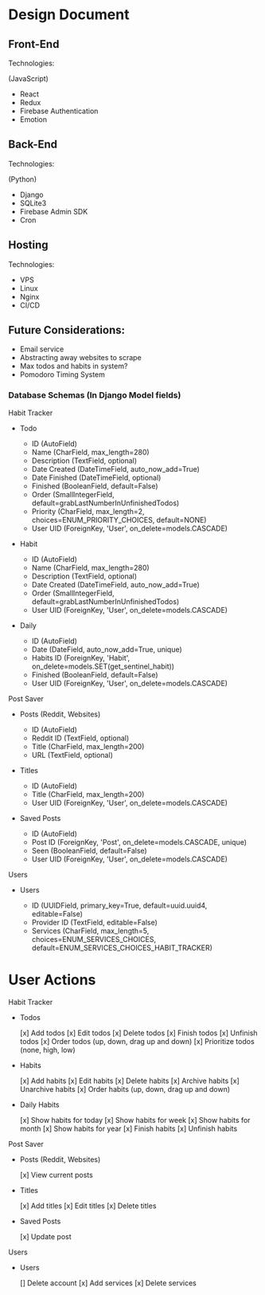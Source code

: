# Design Document

## Front-End

Technologies:

(JavaScript)

- React
- Redux
- Firebase Authentication
- Emotion

## Back-End

Technologies:

(Python)

- Django
- SQLite3
- Firebase Admin SDK
- Cron

## Hosting

Technologies:

- VPS
- Linux
- Nginx
- CI/CD

## Future Considerations:

- Email service
- Abstracting away websites to scrape
- Max todos and habits in system?
- Pomodoro Timing System

### Database Schemas (In Django Model fields)

Habit Tracker

- Todo

  - ID (AutoField)
  - Name (CharField, max_length=280)
  - Description (TextField, optional)
  - Date Created (DateTimeField, auto_now_add=True)
  - Date Finished (DateTimeField, optional)
  - Finished (BooleanField, default=False)
  - Order (SmallIntegerField, default=grabLastNumberInUnfinishedTodos)
  - Priority (CharField, max_length=2, choices=ENUM_PRIORITY_CHOICES, default=NONE)
  - User UID (ForeignKey, 'User', on_delete=models.CASCADE)

- Habit

  - ID (AutoField)
  - Name (CharField, max_length=280)
  - Description (TextField, optional)
  - Date Created (DateTimeField, auto_now_add=True)
  - Order (SmallIntegerField, default=grabLastNumberInUnfinishedTodos)
  - User UID (ForeignKey, 'User', on_delete=models.CASCADE)

- Daily

  - ID (AutoField)
  - Date (DateField, auto_now_add=True, unique)
  - Habits ID (ForeignKey, 'Habit', on_delete=models.SET(get_sentinel_habit))
  - Finished (BooleanField, default=False)
  - User UID (ForeignKey, 'User', on_delete=models.CASCADE)

Post Saver

- Posts (Reddit, Websites)

  - ID (AutoField)
  - Reddit ID (TextField, optional)
  - Title (CharField, max_length=200)
  - URL (TextField, optional)

- Titles

  - ID (AutoField)
  - Title (CharField, max_length=200)
  - User UID (ForeignKey, 'User', on_delete=models.CASCADE)

- Saved Posts

  - ID (AutoField)
  - Post ID (ForeignKey, 'Post', on_delete=models.CASCADE, unique)
  - Seen (BooleanField, default=False)
  - User UID (ForeignKey, 'User', on_delete=models.CASCADE)

Users

- Users

  - ID (UUIDField, primary_key=True, default=uuid.uuid4, editable=False)
  - Provider ID (TextField, editable=False)
  - Services (CharField, max_length=5, choices=ENUM_SERVICES_CHOICES, default=ENUM_SERVICES_CHOICES_HABIT_TRACKER)

# User Actions

Habit Tracker

- Todos

  [x] Add todos
  [x] Edit todos
  [x] Delete todos
  [x] Finish todos
  [x] Unfinish todos
  [x] Order todos (up, down, drag up and down)
  [x] Prioritize todos (none, high, low)

- Habits

  [x] Add habits
  [x] Edit habits
  [x] Delete habits
  [x] Archive habits
  [x] Unarchive habits
  [x] Order habits (up, down, drag up and down)

- Daily Habits

  [x] Show habits for today
  [x] Show habits for week
  [x] Show habits for month
  [x] Show habits for year
  [x] Finish habits
  [x] Unfinish habits

Post Saver

- Posts (Reddit, Websites)

  [x] View current posts

- Titles

  [x] Add titles
  [x] Edit titles
  [x] Delete titles

- Saved Posts

  [x] Update post

Users

- Users

  [] Delete account
  [x] Add services
  [x] Delete services
